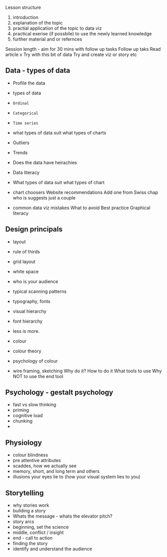 Lesson structure
1) introduction
2) explanation of the topic
3) practial application of the topic to data viz
4) practical exerise (if possbile) to use the newly learned knowledge
5) further material and or refernces

Session length - aim for 30 mins with follow up tasks
    Follow up taks
    Read article x
    Try with this bit of data
    Try and create viz or story etc


## Data - types of data

-   Profile the data
-   types of data
-     Ordinal
-     Categorical
-     Time series
-   what types of data suit what types of charts
-   Outliers
-   Trends
-   Does the data have heirachies
-   Data literacy
   
-   What types of data suit what types of chart
-   chart choosers
        Website recommendations 
        Add one from Swiss chap who is suggests just a couple
-   common data viz mistakes
    What to avoid
    Best practice
    Graphical literacy


## Design principals

-   layout
-   rule of thirds
-   grid layout
-   white space
-   who is your audience
-   typical scanning patterns

-   typography, fonts
-   visual hierarchy
-   font hierarchy
-   less is more.


-   colour
-   colour theory
-   psychology of colour
-   wire framing, sketching
        Why do it? 
        How to do it
        What tools to use
        Why NOT to use the end tool

## Psychology - gestalt psychology

-   fast vs slow thinking
-   priming
-   cognitive load
-   chunking
- 
## Physiology

-   colour blindness
-   pre attentive attributes
-   scaddes, how we actually see
-   memory, short, and long term and others
-   illusions your eyes lie to (how your visual system lies to you)

## Storytelling

-   why stories work
-   building a story
-   Whats the message - whats the elevator pitch?
-   story arcs
-   beginning, set the science
-   middle, conflict / insight
-   end - call to action
-   finding the story
-   identify and understand the audience
